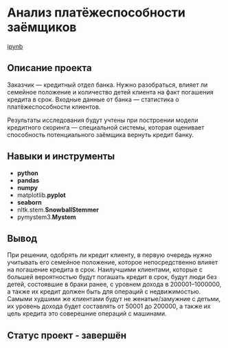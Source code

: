 # Анализ платёжеспособности заёмщиков

[ipynb](https://github.com/volovik-denis/yandex-practicum/blob/main/DA%2002%20Bank%20credit%20scoring/Исследование%20надёжности%20заёмщиков.ipynb)

## Описание проекта

Заказчик — кредитный отдел банка. Нужно разобраться, влияет ли семейное положение и количество детей клиента на факт погашения кредита в срок. Входные данные от банка — статистика о платёжеспособности клиентов.

Результаты исследования будут учтены при построении модели кредитного скоринга — специальной системы, которая оценивает способность потенциального заёмщика вернуть кредит банку.

## Навыки и инструменты

- **python**
- **pandas**
- **numpy**
- matplotlib.**pyplot**
- **seaborn**
- nltk.stem.**SnowballStemmer**
- pymystem3.**Mystem**

## Вывод

При решении, одобрять ли кредит клиенту, в первую очередь нужно учитывать его семейное положение, которое непосредственно влияет на погашение кредита в срок. Наилучшими клиентами, которые с большей вероятностью будут погашать кредит в срок, будут люди без детей, состоявшие в браки ранее, с уровнем дохода в 200001–1000000, а также их кредит должен быть для операций с недвижимостью. Самыми худшими же клиентами будут не женатые/замужние с детьми, их уровень дохода будет составлять от 50001 до 200000, а также их цель кредита это соверешние операций с машинами.

## Статус проект - завершён
